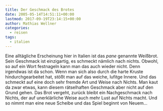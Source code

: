 ```yaml
---
title: Der Geschmack des Brotes
date: 2005-05-14T14:51:11+00:00
lastmod: 2017-09-19T23:14:15+00:00
author: Mathias Wellner
categories:
  - reisen
tags:
  - italien  
---
```

Eine alltägliche Erscheinung hier in Italien ist das _pane_ genannte Weißbrot. Sein Geschmack ist einzigartig, es schmeckt nämlich nach nichts. Obwohl, so auf ein Wort festnageln kann man das auch wieder nicht. Denn irgendwas ist da schon. Wenn man sich also durch die harte Kruste hindurchgearbeitet hat, stößt man auf das weiche, lufitge Innere. Und das schmeckt auf eine doch sehr fremde Art und Weise nach Nichts. Man kaut da zwar etwas, kann diesem rätselhaften Geschmack aber nicht auf den Grund gehen. Das Brot vergeht, zurück bleibt ein Nachgeschmack nach Nichts, der auf unerklärliche Weise auch mehr Lust auf Nichts macht. Und so nimmt man eine neue Scheibe und das Spiel beginnt von Neuem&#8230;